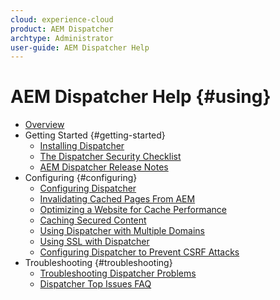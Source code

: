 ```yaml
---
cloud: experience-cloud
product: AEM Dispatcher
archtype: Administrator
user-guide: AEM Dispatcher Help
---
```


# AEM Dispatcher Help {#using}

+ [Overview](dispatcher.md)
+ Getting Started {#getting-started}
  + [Installing Dispatcher](dispatcher-install.md)
  + [The Dispatcher Security Checklist](security-checklist.md)
  + [AEM Dispatcher Release Notes](release-notes.md)
+ Configuring {#configuring}
  + [Configuring Dispatcher](dispatcher-configuration.md)
  + [Invalidating Cached Pages From AEM](page-invalidate.md)
  + [Optimizing a Website for Cache Performance](https://helpx.adobe.com/experience-manager/6-4/sites/deploying/using/configuring-performance.html)
  + [Caching Secured Content](permissions-cache.md)
  + [Using Dispatcher with Multiple Domains ](dispatcher-domains.md)
  + [Using SSL with Dispatcher](dispatcher-ssl.md)
  + [Configuring Dispatcher to Prevent CSRF Attacks](configuring-dispatcher-to-prevent-csrf.md)
+ Troubleshooting {#troubleshooting}
  + [Troubleshooting Dispatcher Problems](dispatcher-troubleshooting.md)
  + [Dispatcher Top Issues FAQ](dispatcher-faq.md)
